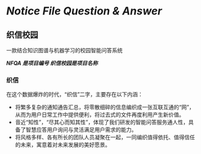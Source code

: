 # _Notice File Question & Answer_

## 织信校园

一款结合知识图谱与机器学习的校园智能问答系统

**_NFQA 是项目编号 织信校园是项目名称_**

### 织信

在这个数据爆炸的时代，“织信”二字，主要存在以下内涵：

- 将繁多复杂的通知通告汇总，将零散细碎的信息编织成一张互联互通的“网”，从而为用户日常工作中提供便利，将过去式的文件再度利用产生新价值。
- 音近“知性”，“尽其心而知其性”，体现了我们研发的智能问答服务通人性，具备了智慧应答用户询问与灵活满足用户需求的能力。
- 将风格多样、各有所长的团队人员凝聚在一起，一同编织值得依托、值得信任的未来，寓意着对未来发展的美好愿景。

